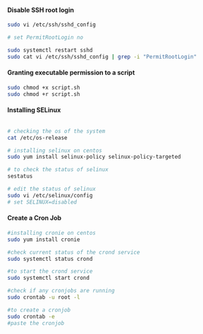#### Disable SSH root login

```bash
sudo vi /etc/ssh/sshd_config

# set PermitRootLogin no

sudo systemctl restart sshd
sudo cat vi /etc/ssh/sshd_config | grep -i "PermitRootLogin"
```

#### Granting executable permission to a script

```bash
sudo chmod +x script.sh
sudo chmod +r script.sh
```

#### Installing SELinux

```bash

# checking the os of the system
cat /etc/os-release

# installing selinux on centos
sudo yum install selinux-policy selinux-policy-targeted

# to check the status of selinux
sestatus

# edit the status of selinux
sudo vi /etc/selinux/config
# set SELINUX=disabled
```

#### Create a Cron Job
```bash
#installing cronie on centos
sudo yum install cronie

#check current status of the crond service
sudo systemctl status crond

#to start the crond service
sudo systemctl start crond

#check if any cronjobs are running
sudo crontab -u root -l

#to create a cronjob
sudo crontab -e
#paste the cronjob
```
